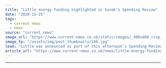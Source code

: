 ```yaml
---
title: "Little energy funding highlighted in Sunak’s Spending Review"
date: "2020-11-25"
tags: 
  - current news
  - news
source: "current news"
image_url: "https://www.current-news.co.uk/static/images/_400x400_crop_center-center/Chancellor-Rishi-Sunak-credit-gov.uk.jpg"
image_fp: "/assets/img/post_thumbnails/166.jpg"
lead: "​Little was announced as part of this afternoon’s Spending Review that directly related to the energy sector, despite Chancellor Rishi Sunak stating that the government was 'setting the direction' for green energy."
article_url: "https://www.current-news.co.uk/news/little-energy-funding-highlighted-in-sunaks-spending-review?utm_source=rss-feeds&utm_medium=rss&utm_campaign=rss"
---
```


---
